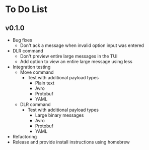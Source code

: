 # To Do List

## v0.1.0

* Bug fixes
  * Don't ack a message when invalid option input was entered
* DLR command
  * Don't preview entire large messages in the TUI
  * Add option to view an entire large message using less
* Integration testing
  * Move command
    * Test with additional payload types
      * Plain text
      * Avro
      * Protobuf
      * YAML
  * DLR command
    * Test with additional payload types
      * Large binary messages
      * Avro
      * Protobuf
      * YAML
* Refactoring
* Release and provide install instructions using homebrew
